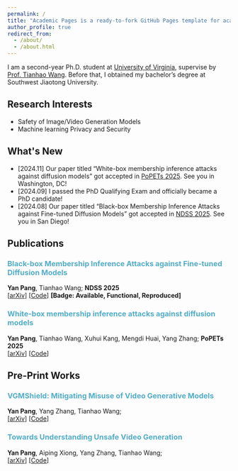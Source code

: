 ```yaml
---
permalink: /
title: "Academic Pages is a ready-to-fork GitHub Pages template for academic personal websites"
author_profile: true
redirect_from: 
  - /about/
  - /about.html
---
```


I am a second-year Ph.D. student at [University of Virginia]([https://cispa.de/](https://www.virginia.edu/)), supervise by [Prof. Tianhao Wang]([https://yangzhangalmo.github.io/](https://tianhao.wang/)). Before that, I obtained my bachelor’s degree at Southwest Jiaotong University.

## Research Interests

- Safety of Image/Video Generation Models
- Machine learning Privacy and Security

## What's New

- [2024.11] Our paper titled “White-box membership inference attacks against diffusion models” got accepted in [PoPETs 2025](https://petsymposium.org/cfp25.php). See you in Washington, DC!
- [2024.09] I passed the PhD Qualifying Exam and officially became a PhD candidate!
- [2024.08] Our paper titled “Black-box Membership Inference Attacks against Fine-tuned Diffusion Models” got accepted in [NDSS 2025](https://www.ndss-symposium.org/ndss2025/). See you in San Diego!

## Publications

### <span style="color:#52ADC8">Black-box Membership Inference Attacks against Fine-tuned Diffusion Models</span>
**Yan Pang**, Tianhao Wang; **NDSS 2025** \
[[arXiv](https://arxiv.org/abs/2312.08207)]
[[Code](https://github.com/py85252876/Reconstruction-based-Attack)]
**[Badge: Available, Functional, Reproduced]**

### <span style="color:#52ADC8">White-box membership inference attacks against diffusion models</span>
**Yan Pang**, Tianhao Wang, Xuhui Kang, Mengdi Huai, Yang Zhang; **PoPETs 2025** \
[[arXiv](https://arxiv.org/abs/2308.06405)]
[[Code](https://github.com/py85252876/GSA)]

## Pre-Print Works

### <span style="color:#52ADC8">VGMShield: Mitigating Misuse of Video Generative Models</span>
**Yan Pang**, Yang Zhang, Tianhao Wang; \
[[arXiv](https://arxiv.org/abs/2402.13126)]
[[Code](https://github.com/py85252876/MMVGM)]

### <span style="color:#52ADC8">Towards Understanding Unsafe Video Generation</span>
**Yan Pang**, Aiping Xiong, Yang Zhang, Tianhao Wang; \
[[arXiv](https://arxiv.org/abs/2407.12581)]
[[Code](https://github.com/py85252876/UVD)]
